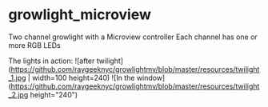 # growlight_microview
Two channel growlight with a Microview controller
Each channel has one or more RGB LEDs

The lights in action:
![after twilight](https://github.com/raygeeknyc/growlightmv/blob/master/resources/twilight_1.jpg  | width=100 height=240)
![In the window](https://github.com/raygeeknyc/growlightmv/blob/master/resources/twilight_2.jpg height="240")
